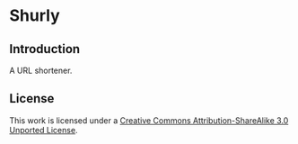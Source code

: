 Shurly
======

Introduction
------------

A URL shortener.

License
-------
This work is licensed under a [Creative Commons Attribution-ShareAlike 3.0 Unported License](http://creativecommons.org/licenses/by-sa/3.0/).
